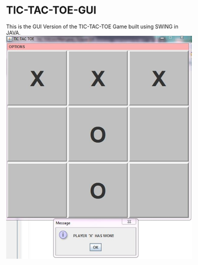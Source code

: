 # TIC-TAC-TOE-GUI
This is the GUI Version of the TIC-TAC-TOE Game built using SWING in JAVA.
![BOARD](https://github.com/mou123das/TIC-TAC-TOE-GUI/blob/master/Capture.JPG)

